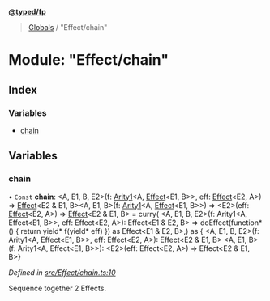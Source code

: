 **[@typed/fp](../README.md)**

> [Globals](../globals.md) / "Effect/chain"

# Module: "Effect/chain"

## Index

### Variables

* [chain](_effect_chain_.md#chain)

## Variables

### chain

• `Const` **chain**: \<A, E1, B, E2>(f: [Arity1](_common_types_.md#arity1)\<A, [Effect](_effect_effect_.effect.md)\<E1, B>>, eff: [Effect](_effect_effect_.effect.md)\<E2, A>) => [Effect](_effect_effect_.effect.md)\<E2 & E1, B>\<A, E1, B>(f: [Arity1](_common_types_.md#arity1)\<A, [Effect](_effect_effect_.effect.md)\<E1, B>>) => \<E2>(eff: [Effect](_effect_effect_.effect.md)\<E2, A>) => [Effect](_effect_effect_.effect.md)\<E2 & E1, B> = curry( \<A, E1, B, E2>(f: Arity1\<A, Effect\<E1, B>>, eff: Effect\<E2, A>): Effect\<E1 & E2, B> => doEffect(function* () { return yield* f(yield* eff) }) as Effect\<E1 & E2, B>,) as { \<A, E1, B, E2>(f: Arity1\<A, Effect\<E1, B>>, eff: Effect\<E2, A>): Effect\<E2 & E1, B> \<A, E1, B>(f: Arity1\<A, Effect\<E1, B>>): \<E2>(eff: Effect\<E2, A>) => Effect\<E2 & E1, B>}

*Defined in [src/Effect/chain.ts:10](https://github.com/TylorS/typed-fp/blob/f129829/src/Effect/chain.ts#L10)*

Sequence together 2 Effects.
